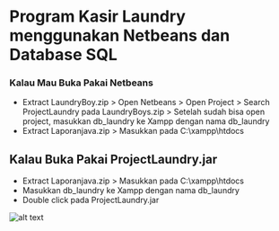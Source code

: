 # Program Kasir Laundry menggunakan Netbeans dan Database SQL

### Kalau Mau Buka Pakai Netbeans
- Extract LaundryBoy.zip > Open Netbeans > Open Project > Search ProjectLaundry pada LaundryBoys.zip > Setelah sudah bisa open project, masukkan db_laundry ke Xampp dengan nama db_laundry
- Extract Laporanjava.zip > Masukkan pada C:\xampp\htdocs


## Kalau Buka Pakai ProjectLaundry.jar
- Extract Laporanjava.zip > Masukkan pada C:\xampp\htdocs
- Masukkan db_laundry ke Xampp dengan nama db_laundry
- Double click pada ProjectLaundry.jar


![alt text](http://url/to/1.jpg)
